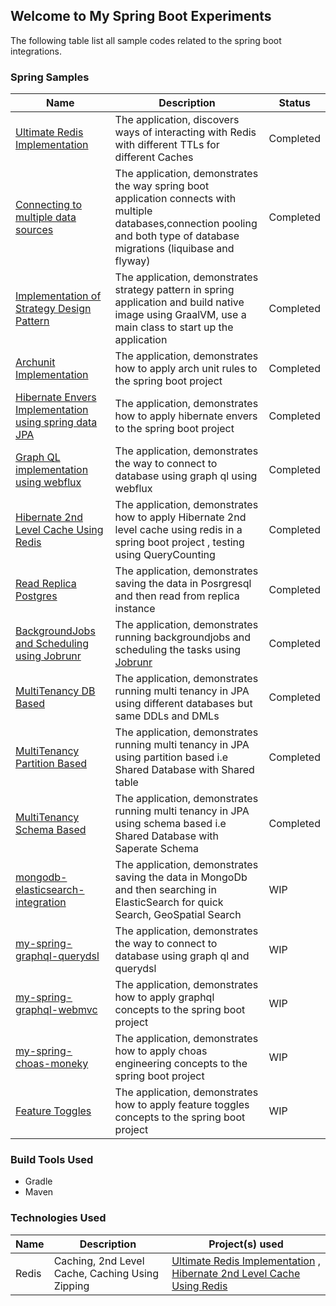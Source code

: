 ## Welcome to My Spring Boot Experiments


The following table list all sample codes related to the spring boot integrations.

### Spring Samples


| Name                                                                                                                                                  | Description 		                                                                                                                                                                | Status 		 |
|-------------------------------------------------------------------------------------------------------------------------------------------------------|-------------------------------------------------------------------------------------------------------------------------------------------------------------------------------|-----------|
| [Ultimate Redis Implementation](../main/spring-boot-ultimate-redis)       | The application, discovers ways of interacting with Redis with different TTLs for different Caches                                                                            | Completed |
| [Connecting to multiple data sources](../main/spring-boot-multipledatasources)                     | The application, demonstrates the way spring boot application connects with multiple databases,connection pooling and both type of database migrations (liquibase and flyway) | Completed |
| [Implementation of Strategy Design Pattern](../main/spring-boot-strategy-plugin)                   | The application, demonstrates strategy pattern in spring application and build native image using GraalVM, use a main class to start up the application                       | Completed |
| [Archunit Implementation](../main/spring-boot-api-archunit-sample)                                        | The application, demonstrates how to apply arch unit rules to the spring boot project                                                                                         | Completed |
| [Hibernate Envers Implementation using spring data JPA](../main/spring-boot-data-envers-sample) | The application, demonstrates how to apply hibernate envers to the spring boot project                                                                                        | Completed |
| [Graph QL implementation using webflux](../main/spring-boot-graphql-webflux)             | The application, demonstrates the way to connect to database using graph ql using webflux                                                                                     | Completed |
| [Hibernate 2nd Level Cache Using Redis](../main/spring-boot-hibernate2ndlevelcache-sample)      | The application, demonstrates how to apply Hibernate 2nd level cache using redis in a spring boot project , testing using QueryCounting                                       | Completed |
| [Read Replica Postgres](../main/spring-boot-read-replica-postgresql)                             | The application, demonstrates saving the data in Posrgresql and then read from replica instance                                                                               | Completed |
| [BackgroundJobs and Scheduling using Jobrunr](../main/spring-boot-jobrunr-sample)                           | The application, demonstrates running backgroundjobs and scheduling the tasks using [Jobrunr](https://www.jobrunr.io/en/)                                                                              | Completed |
| [MultiTenancy DB Based](../main/spring-boot-jpa-multitenancy/db)                           | The application, demonstrates running multi tenancy in JPA using different databases but same DDLs and DMLs                                                                             | Completed |
| [MultiTenancy Partition Based](../main/spring-boot-jpa-multitenancy/partition)                           | The application, demonstrates running multi tenancy in JPA using partition based i.e Shared Database with Shared table                                                                            | Completed |
| [MultiTenancy Schema Based](../main/spring-boot-jpa-multitenancy/schema)                           | The application, demonstrates running multi tenancy in JPA using schema based i.e Shared Database with Saperate Schema                                                                             | Completed |
| [mongodb-elasticsearch-integration](../main/spring-boot-mongodb-elasticsearch)         | The application, demonstrates saving the data in MongoDb and then searching in ElasticSearch for quick Search, GeoSpatial Search                                              | WIP       |
| [my-spring-graphql-querydsl](../main/my-spring-graphql-querydsl)                       | The application, demonstrates the way to connect to database using graph ql and querydsl                                                                                      | WIP       |
| [my-spring-graphql-webmvc](../main/my-spring-graphql-webmvc)                           | The application, demonstrates how to apply graphql concepts to the spring boot project                                                                                        | WIP       |
| [my-spring-choas-moneky](../main/spring-boot-choas-monkey)                               | The application, demonstrates how to apply choas engineering concepts to the spring boot project                                                                              | WIP       |
| [Feature Toggles](../main/spring-boot-togglz-sample)                                          | The application, demonstrates how to apply feature toggles concepts to the spring boot project                                                                                | WIP       |


### Build Tools Used

* Gradle
* Maven

### Technologies Used

| Name  | Description 		                                  | Project(s) used 		                                                                                                                                                                                                                                                                                 |
|-------|-------------------------------------------------|----------------------------------------------------------------------------------------------------------------------------------------------------------------------------------------------------------------------------------------------------------------------------------------------------|
| Redis | Caching, 2nd Level Cache, Caching Using Zipping | [Ultimate Redis Implementation](../main/spring-boot-ultimate-redis#ultimate-redis-boot) , [Hibernate 2nd Level Cache Using Redis](../main/spring-boot-hibernate2ndlevelcache-sample) |
